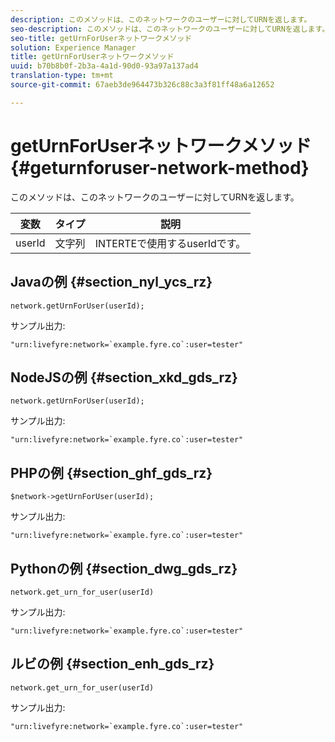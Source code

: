 ```yaml
---
description: このメソッドは、このネットワークのユーザーに対してURNを返します。
seo-description: このメソッドは、このネットワークのユーザーに対してURNを返します。
seo-title: getUrnForUserネットワークメソッド
solution: Experience Manager
title: getUrnForUserネットワークメソッド
uuid: b70b8b0f-2b3a-4a1d-90d0-93a97a137ad4
translation-type: tm+mt
source-git-commit: 67aeb3de964473b326c88c3a3f81ff48a6a12652

---
```



# getUrnForUserネットワークメソッド{#geturnforuser-network-method}

このメソッドは、このネットワークのユーザーに対してURNを返します。

| 変数 | タイプ | 説明 |
|--- |--- |--- |
| userId | 文字列 | INTERTEで使用するuserIdです。 |

## Javaの例 {#section_nyl_ycs_rz}

```
network.getUrnForUser(userId);
```

サンプル出力:

```
"urn:livefyre:network=`example.fyre.co`:user=tester" 
```

## NodeJSの例 {#section_xkd_gds_rz}

```
network.getUrnForUser(userId);
```

サンプル出力:

```
"urn:livefyre:network=`example.fyre.co`:user=tester" 
```

## PHPの例 {#section_ghf_gds_rz}

```
$network->getUrnForUser(userId); 
```

サンプル出力:

```
"urn:livefyre:network=`example.fyre.co`:user=tester" 
```

## Pythonの例 {#section_dwg_gds_rz}

```
network.get_urn_for_user(userId) 
```

サンプル出力:

```
"urn:livefyre:network=`example.fyre.co`:user=tester" 
```

## ルビの例 {#section_enh_gds_rz}

```
network.get_urn_for_user(userId) 
```

サンプル出力:

```
"urn:livefyre:network=`example.fyre.co`:user=tester" 
```
